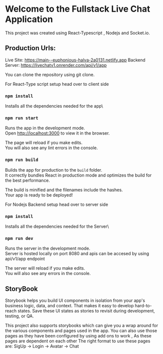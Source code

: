 
# Welcome to the Fullstack Live Chat Application

This project was created using React-Typescript , Nodejs and Socket.io.

## Production Urls:

Live Site: https://main--euphonious-halva-2a0131.netlify.app
Backend Server: https://livechatv1.onrender.com/api/v1/app

You can clone the repository using git clone.

For React-Type script setup head over to client side 

### `npm install`

Installs all the dependencies needed for the app\

### `npm run start`

Runs the app in the development mode.\
Open [http://localhost:3000](http://localhost:3000) to view it in the browser.

The page will reload if you make edits.\
You will also see any lint errors in the console.

### `npm run build`

Builds the app for production to the `build` folder.\
It correctly bundles React in production mode and optimizes the build for the best performance.

The build is minified and the filenames include the hashes.\
Your app is ready to be deployed!

For Nodejs Backend setup head over to server side 

### `npm install`

Installs all the dependencies needed for the Server\

### `npm run dev`

Runs the server in the development mode.\
Server is hosted locally on port 8080 and apis can be accesed by using api/v1/app endpoint

The server will reload if you make edits.\
You will also see any errors in the console.


## StoryBook

Storybook helps you build UI components in isolation from your app's business logic, data, and context. That makes it easy to develop hard-to-reach states. Save these UI states as stories to revisit during development, testing, or QA.

This project also supports storybooks which can give you a wrap around for the various components and pages used in the app.
You can also use those pages as they have been configured by using add ons to work , As these pages are dependent on each other 
The right format to use these pages are: SigUp -> Login -> Avatar -> Chat
